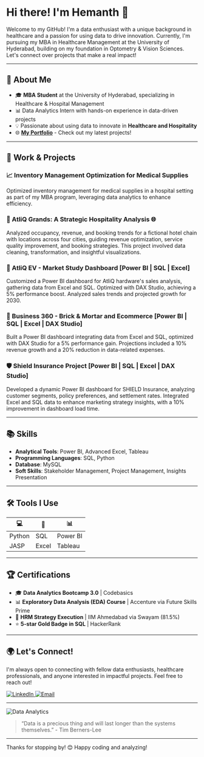 # Hi there! I'm Hemanth 👋

Welcome to my GitHub! I'm a data enthusiast with a unique background in healthcare and a passion for using data to drive innovation. Currently, I'm pursuing my MBA in Healthcare Management at the University of Hyderabad, building on my foundation in Optometry & Vision Sciences. Let's connect over projects that make a real impact!

---

## 🌟 About Me

- 🎓 **MBA Student** at the University of Hyderabad, specializing in Healthcare & Hospital Management
- 📊 Data Analytics Intern with hands-on experience in data-driven projects
- 💡 Passionate about using data to innovate in **Healthcare and Hospitality**
- 🌐 [**My Portfolio**](https://codebasics.io/portfolio/Hemanth) - Check out my latest projects!

---

## 💼 Work & Projects

### 📈 Inventory Management Optimization for Medical Supplies
Optimized inventory management for medical supplies in a hospital setting as part of my MBA program, leveraging data analytics to enhance efficiency.

### 🏨 AtliQ Grands: A Strategic Hospitality Analysis 🌐
Analyzed occupancy, revenue, and booking trends for a fictional hotel chain with locations across four cities, guiding revenue optimization, service quality improvement, and booking strategies. This project involved data cleaning, transformation, and insightful visualizations.

### 🚗 AtliQ EV - Market Study Dashboard [Power BI | SQL | Excel]
Customized a Power BI dashboard for AtliQ hardware's sales analysis, gathering data from Excel and SQL. Optimized with DAX Studio, achieving a 5% performance boost. Analyzed sales trends and projected growth for 2030.

### 🛒 Business 360 - Brick & Mortar and Ecommerce [Power BI | SQL | Excel | DAX Studio]
Built a Power BI dashboard integrating data from Excel and SQL, optimized with DAX Studio for a 5% performance gain. Projections included a 10% revenue growth and a 20% reduction in data-related expenses.

### 🛡️ Shield Insurance Project [Power BI | SQL | Excel | DAX Studio]
Developed a dynamic Power BI dashboard for SHIELD Insurance, analyzing customer segments, policy preferences, and settlement rates. Integrated Excel and SQL data to enhance marketing strategy insights, with a 10% improvement in dashboard load time.

---

## 📚 Skills

- **Analytical Tools**: Power BI, Advanced Excel, Tableau
- **Programming Languages**: SQL, Python
- **Database**: MySQL
- **Soft Skills**: Stakeholder Management, Project Management, Insights Presentation

---

## 🛠 Tools I Use

| 💻 | 🔢 | 📊 |
|----|----|----|
| Python | SQL | Power BI |
| JASP   | Excel | Tableau |

---

## 🏆 Certifications

- 🎓 **Data Analytics Bootcamp 3.0** | Codebasics
- 📊 **Exploratory Data Analysis (EDA) Course** | Accenture via Future Skills Prime
- 📜 **HRM Strategy Execution** | IIM Ahmedabad via Swayam (81.5%)
- ⭐ **5-star Gold Badge in SQL** | HackerRank

---

## 🌍 Let's Connect!

I'm always open to connecting with fellow data enthusiasts, healthcare professionals, and anyone interested in impactful projects. Feel free to reach out!

<p align="left">
  <a href="https://www.linkedin.com/in/hemanthda1" target="_blank">
    <img alt="LinkedIn" src="https://img.shields.io/badge/LinkedIn-0077B5?style=for-the-badge&logo=linkedin&logoColor=white" />
  </a>
  <a href="mailto:vinay@gmail.com">
    <img alt="Email" src="https://img.shields.io/badge/Email-D14836?style=for-the-badge&logo=gmail&logoColor=white" />
  </a>
</p>

---

![Data Analytics](https://images.unsplash.com/photo-1666875753105-c63a6f3bdc86?q=80&w=2073&auto=format&fit=crop&ixlib=rb-4.0.3&ixid=M3wxMjA3fDB8MHxwaG90by1wYWdlfHx8fGVufDB8fHx8fA%3D%3D)

> “Data is a precious thing and will last longer than the systems themselves.” - Tim Berners-Lee

---

Thanks for stopping by! 😊 Happy coding and analyzing!
